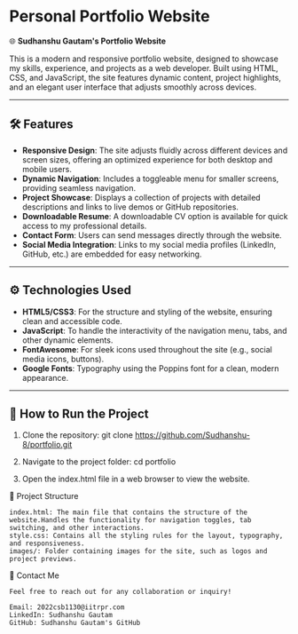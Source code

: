 # Personal Portfolio Website

🌐 **Sudhanshu Gautam's Portfolio Website**

This is a modern and responsive portfolio website, designed to showcase my skills, experience, and projects as a web developer. Built using HTML, CSS, and JavaScript, the site features dynamic content, project highlights, and an elegant user interface that adjusts smoothly across devices.

---

## 🛠️ Features

- **Responsive Design**: The site adjusts fluidly across different devices and screen sizes, offering an optimized experience for both desktop and mobile users.
- **Dynamic Navigation**: Includes a toggleable menu for smaller screens, providing seamless navigation.
- **Project Showcase**: Displays a collection of projects with detailed descriptions and links to live demos or GitHub repositories.
- **Downloadable Resume**: A downloadable CV option is available for quick access to my professional details.
- **Contact Form**: Users can send messages directly through the website.
- **Social Media Integration**: Links to my social media profiles (LinkedIn, GitHub, etc.) are embedded for easy networking.

---

## ⚙️ Technologies Used

- **HTML5/CSS3**: For the structure and styling of the website, ensuring clean and accessible code.
- **JavaScript**: To handle the interactivity of the navigation menu, tabs, and other dynamic elements.
- **FontAwesome**: For sleek icons used throughout the site (e.g., social media icons, buttons).
- **Google Fonts**: Typography using the Poppins font for a clean, modern appearance.
  
---

## 🚀 How to Run the Project

1. Clone the repository:
   git clone https://github.com/Sudhanshu-8/portfolio.git

2. Navigate to the project folder:
   cd portfolio

3. Open the index.html file in a web browser to view the website.

📂 Project Structure

    index.html: The main file that contains the structure of the website.Handles the functionality for navigation toggles, tab switching, and other interactions.
    style.css: Contains all the styling rules for the layout, typography, and responsiveness. 
    images/: Folder containing images for the site, such as logos and project previews.

👤 Contact Me

    Feel free to reach out for any collaboration or inquiry!

    Email: 2022csb1130@iitrpr.com
    LinkedIn: Sudhanshu Gautam
    GitHub: Sudhanshu Gautam's GitHub
